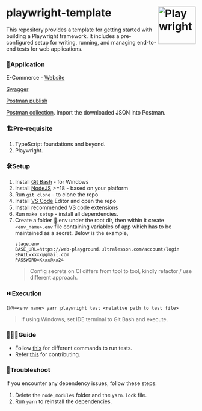 # playwright-template <img align="right" src="https://playwright.dev/img/playwright-logo.svg" width="auto" height="100" title='Playwright'/>

This repository provides a template for getting started with building a Playwright framework. It includes a pre-configured setup for writing, running, and managing end-to-end tests for web applications.

### 🧩Application
E-Commerce - [Website](https://web-playground.ultralesson.com)

[Swagger](https://www.apicademy.dev/docs/)

[Postman publish](https://documenter.getpostman.com/view/31125524/2s9YXmWKgB)

[Postman collection](https://www.apicademy.dev/postman-collection-download). Import the downloaded JSON into Postman.

### 🏗️Pre-requisite
1. TypeScript foundations and beyond.
2. Playwright.

### 🛠️Setup
1. Install [Git Bash](https://git-scm.com/downloads) - for Windows
2. Install [NodeJS](https://nodejs.org/en) >=18 - based on your platform
3. Run `git clone` - to clone the repo
4. Install [VS Code](https://code.visualstudio.com/) Editor and open the repo
5. Install recommended VS code extensions
6. Run `make setup` - install all dependencies.
7. Create a folder 📁.env under the root dir, then within it create `<env_name>.env` file containing variables of app which has to be maintained as a secret. Below is the example,
   ```env
   stage.env
   BASE_URL=https://web-playground.ultralesson.com/account/login
   EMAIL=xxxx@gmail.com
   PASSWORD=Xxxx@xx24
   ```
   > Config secrets on CI differs from tool to tool, kindly refactor / use different approach.

### ⏯️Execution
`ENV=<env name> yarn playwright test <relative path to test file>`
> If using Windows, set IDE terminal to Git Bash and execute.

### 🧑🏻‍🦯Guide
* Follow [this](COMMANDS.md) for different commands to run tests.
* Refer [this](CONTRIBUTING.md) for contributing.

### 🔨Troubleshoot
If you encounter any dependency issues, follow these steps:
1. Delete the `node_modules` folder and the `yarn.lock` file.
2. Run `yarn` to reinstall the dependencies.
